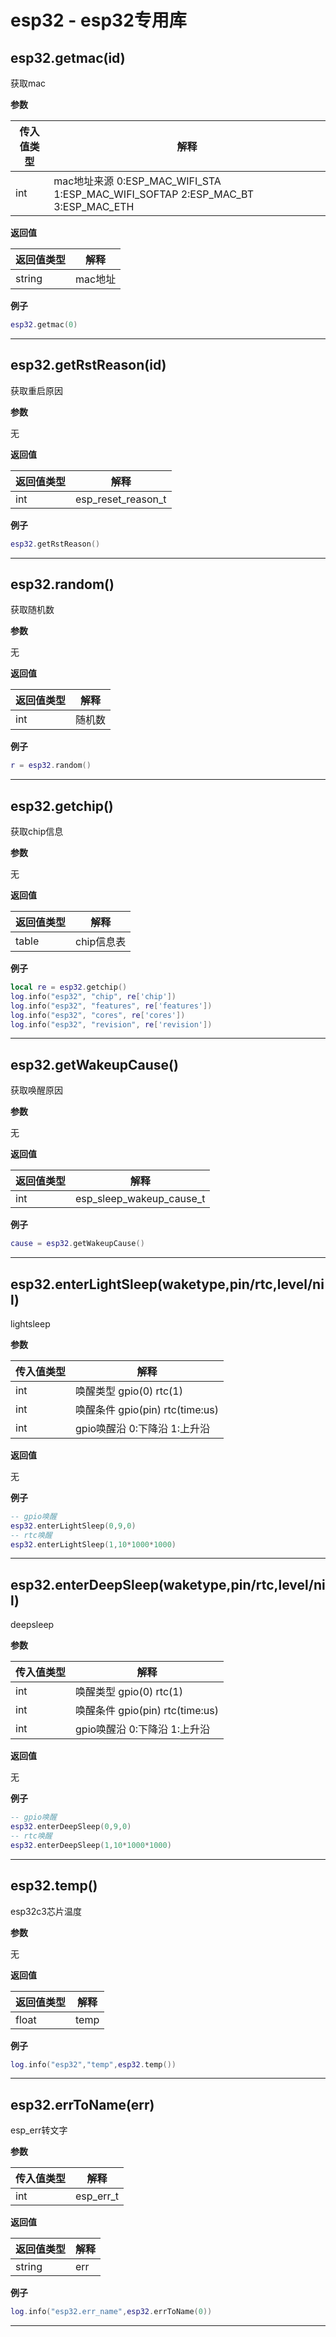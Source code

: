 # esp32 - esp32专用库

## esp32.getmac(id)

获取mac

**参数**

|传入值类型|解释|
|-|-|
|int|mac地址来源 0:ESP_MAC_WIFI_STA 1:ESP_MAC_WIFI_SOFTAP 2:ESP_MAC_BT 3:ESP_MAC_ETH|

**返回值**

|返回值类型|解释|
|-|-|
|string|mac地址|

**例子**

```lua
esp32.getmac(0)

```

---

## esp32.getRstReason(id)

获取重启原因

**参数**

无

**返回值**

|返回值类型|解释|
|-|-|
|int|esp_reset_reason_t|

**例子**

```lua
esp32.getRstReason()

```

---

## esp32.random()

获取随机数

**参数**

无

**返回值**

| 返回值类型 | 解释   |
| ---------- | ------ |
| int        | 随机数 |

**例子**

```lua
r = esp32.random()

```

---

## esp32.getchip()

获取chip信息

**参数**

无

**返回值**

| 返回值类型 | 解释       |
| ---------- | ---------- |
| table      | chip信息表 |

**例子**

```lua
local re = esp32.getchip()
log.info("esp32", "chip", re['chip'])
log.info("esp32", "features", re['features'])
log.info("esp32", "cores", re['cores'])
log.info("esp32", "revision", re['revision'])

```

---

## esp32.getWakeupCause()

获取唤醒原因

**参数**

无

**返回值**

|返回值类型|解释|
|-|-|
|int|esp_sleep_wakeup_cause_t|

**例子**

```lua
cause = esp32.getWakeupCause()

```

---

## esp32.enterLightSleep(waketype,pin/rtc,level/nil)

lightsleep

**参数**

|传入值类型|解释|
|-|-|
|int|唤醒类型 gpio(0) rtc(1)|
|int|唤醒条件 gpio(pin) rtc(time:us)|
|int|gpio唤醒沿 0:下降沿 1:上升沿|

**返回值**

无

**例子**

```lua
-- gpio唤醒
esp32.enterLightSleep(0,9,0)
-- rtc唤醒
esp32.enterLightSleep(1,10*1000*1000)

```

---

## esp32.enterDeepSleep(waketype,pin/rtc,level/nil)

deepsleep

**参数**

|传入值类型|解释|
|-|-|
|int|唤醒类型 gpio(0) rtc(1)|
|int|唤醒条件 gpio(pin) rtc(time:us)|
|int|gpio唤醒沿 0:下降沿 1:上升沿|

**返回值**

无

**例子**

```lua
-- gpio唤醒
esp32.enterDeepSleep(0,9,0)
-- rtc唤醒
esp32.enterDeepSleep(1,10*1000*1000)

```

---

## esp32.temp()

esp32c3芯片温度

**参数**

无

**返回值**

|返回值类型|解释|
|-|-|
|float|temp |

**例子**

```lua
log.info("esp32","temp",esp32.temp())

```

---

## esp32.errToName(err)

esp_err转文字

**参数**

| 传入值类型 | 解释      |
| ---------- | --------- |
| int        | esp_err_t |

**返回值**

| 返回值类型 | 解释 |
| ---------- | ---- |
| string     | err  |

**例子**

```lua
log.info("esp32.err_name",esp32.errToName(0))
```

---
